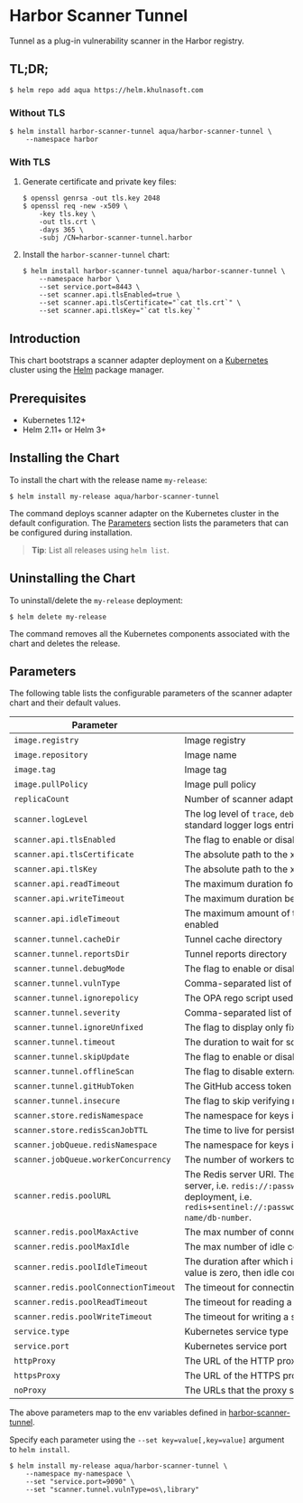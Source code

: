 # Harbor Scanner Tunnel

Tunnel as a plug-in vulnerability scanner in the Harbor registry.

## TL;DR;

```
$ helm repo add aqua https://helm.khulnasoft.com
```

### Without TLS

```
$ helm install harbor-scanner-tunnel aqua/harbor-scanner-tunnel \
    --namespace harbor
```

### With TLS

1. Generate certificate and private key files:
   ```
   $ openssl genrsa -out tls.key 2048
   $ openssl req -new -x509 \
       -key tls.key \
       -out tls.crt \
       -days 365 \
       -subj /CN=harbor-scanner-tunnel.harbor
   ```
2. Install the `harbor-scanner-tunnel` chart:
   ```
   $ helm install harbor-scanner-tunnel aqua/harbor-scanner-tunnel \
       --namespace harbor \
       --set service.port=8443 \
       --set scanner.api.tlsEnabled=true \
       --set scanner.api.tlsCertificate="`cat tls.crt`" \
       --set scanner.api.tlsKey="`cat tls.key`"
   ```

## Introduction

This chart bootstraps a scanner adapter deployment on a [Kubernetes](http://kubernetes.io) cluster using the
[Helm](https://helm.sh) package manager.

## Prerequisites

- Kubernetes 1.12+
- Helm 2.11+ or Helm 3+

## Installing the Chart

To install the chart with the release name `my-release`:

```
$ helm install my-release aqua/harbor-scanner-tunnel
```

The command deploys scanner adapter on the Kubernetes cluster in the default configuration. The [Parameters](#parameters)
section lists the parameters that can be configured during installation.

> **Tip**: List all releases using `helm list`.

## Uninstalling the Chart

To uninstall/delete the `my-release` deployment:

```
$ helm delete my-release
```

The command removes all the Kubernetes components associated with the chart and deletes the release.

## Parameters

The following table lists the configurable parameters of the scanner adapter chart and their default values.

| Parameter                             | Description                                                                                                                                                                                                                                                                        | Default                            |
|---------------------------------------|------------------------------------------------------------------------------------------------------------------------------------------------------------------------------------------------------------------------------------------------------------------------------------|------------------------------------|
| `image.registry`                      | Image registry                                                                                                                                                                                                                                                                     | `docker.io`                        |
| `image.repository`                    | Image name                                                                                                                                                                                                                                                                         | `khulnasoft/harbor-scanner-tunnel`     |
| `image.tag`                           | Image tag                                                                                                                                                                                                                                                                          | `{TAG_NAME}`                       |
| `image.pullPolicy`                    | Image pull policy                                                                                                                                                                                                                                                                  | `IfNotPresent`                     |
| `replicaCount`                        | Number of scanner adapter Pods to run                                                                                                                                                                                                                                              | `1`                                |
| `scanner.logLevel`                    | The log level of `trace`, `debug`, `info`, `warn`, `warning`, `error`, `fatal` or `panic`. The standard logger logs entries with that level or anything above it                                                                                                                   | `info`                             |
| `scanner.api.tlsEnabled`              | The flag to enable or disable TLS for HTTP                                                                                                                                                                                                                                         | `true`                             |
| `scanner.api.tlsCertificate`          | The absolute path to the x509 certificate file                                                                                                                                                                                                                                     |                                    |
| `scanner.api.tlsKey`                  | The absolute path to the x509 private key file                                                                                                                                                                                                                                     |                                    |
| `scanner.api.readTimeout`             | The maximum duration for reading the entire request, including the body                                                                                                                                                                                                            | `15s`                              |
| `scanner.api.writeTimeout`            | The maximum duration before timing out writes of the response                                                                                                                                                                                                                      | `15s`                              |
| `scanner.api.idleTimeout`             | The maximum amount of time to wait for the next request when keep-alives are enabled                                                                                                                                                                                               | `60s`                              |
| `scanner.tunnel.cacheDir`              | Tunnel cache directory                                                                                                                                                                                                                                                              | `/home/scanner/.cache/tunnel`       |
| `scanner.tunnel.reportsDir`            | Tunnel reports directory                                                                                                                                                                                                                                                            | `/home/scanner/.cache/reports`     |
| `scanner.tunnel.debugMode`             | The flag to enable or disable Tunnel debug mode                                                                                                                                                                                                                                     | `false`                            |
| `scanner.tunnel.vulnType`              | Comma-separated list of vulnerability types. Possible values are `os` and `library`.                                                                                                                                                                                               | `os,library`                       |
| `scanner.tunnel.ignorepolicy`          | The OPA rego script used by Tunnel to evaluate each vulnerability                                                                                                                                                                                                                   | `     `                            |
| `scanner.tunnel.severity`              | Comma-separated list of vulnerabilities severities to be displayed                                                                                                                                                                                                                 | `UNKNOWN,LOW,MEDIUM,HIGH,CRITICAL` |
| `scanner.tunnel.ignoreUnfixed`         | The flag to display only fixed vulnerabilities                                                                                                                                                                                                                                     | `false`                            |
| `scanner.tunnel.timeout`               | The duration to wait for scan completion                                                                                                                                                                                                                                           | `5m0s`                             |
| `scanner.tunnel.skipUpdate`            | The flag to enable or disable Tunnel DB downloads from GitHub                                                                                                                                                                                                                       | `false`                            |
| `scanner.tunnel.offlineScan`           | The flag to disable external API requests to identify dependencies                                                                                                                                                                                                                 | `false`                            |
| `scanner.tunnel.gitHubToken`           | The GitHub access token to download Tunnel DB                                                                                                                                                                                                                                       |                                    |
| `scanner.tunnel.insecure`              | The flag to skip verifying registry certificate                                                                                                                                                                                                                                    | `false`                            |
| `scanner.store.redisNamespace`        | The namespace for keys in the Redis store                                                                                                                                                                                                                                          | `harbor.scanner.tunnel:store`       |
| `scanner.store.redisScanJobTTL`       | The time to live for persisting scan jobs and associated scan reports                                                                                                                                                                                                              | `1h`                               |
| `scanner.jobQueue.redisNamespace`     | The namespace for keys in the scan jobs queue backed by Redis                                                                                                                                                                                                                      | `harbor.scanner.tunnel:job-queue`   |
| `scanner.jobQueue.workerConcurrency`  | The number of workers to spin-up for a jobs queue                                                                                                                                                                                                                                  | `1`                                |
| `scanner.redis.poolURL`               | The Redis server URI. The URI supports schemas to connect to a standalone Redis server, i.e. `redis://:password@standalone_host:port/db-number` and Redis Sentinel deployment, i.e. `redis+sentinel://:password@sentinel_host1:port1,sentinel_host2:port2/monitor-name/db-number`. |
| `scanner.redis.poolMaxActive`         | The max number of connections allocated by the Redis connection pool                                                                                                                                                                                                               | `5`                                |
| `scanner.redis.poolMaxIdle`           | The max number of idle connections in the Redis connection pool                                                                                                                                                                                                                    | `5`                                |
| `scanner.redis.poolIdleTimeout`       | The duration after which idle connections to the Redis server are closed. If the value is zero, then idle connections are not closed.                                                                                                                                              | `5m`                               |
| `scanner.redis.poolConnectionTimeout` | The timeout for connecting to the Redis server                                                                                                                                                                                                                                     | `1s`                               |
| `scanner.redis.poolReadTimeout`       | The timeout for reading a single Redis command reply                                                                                                                                                                                                                               | `1s`                               |
| `scanner.redis.poolWriteTimeout`      | The timeout for writing a single Redis command                                                                                                                                                                                                                                     | `1s`                               |
| `service.type`                        | Kubernetes service type                                                                                                                                                                                                                                                            | `ClusterIP`                        |
| `service.port`                        | Kubernetes service port                                                                                                                                                                                                                                                            | `8080`                             |
| `httpProxy`                           | The URL of the HTTP proxy server                                                                                                                                                                                                                                                   |                                    |
| `httpsProxy`                          | The URL of the HTTPS proxy server                                                                                                                                                                                                                                                  |                                    |
| `noProxy`                             | The URLs that the proxy settings do not apply to                                                                                                                                                                                                                                   |                                    |

The above parameters map to the env variables defined in [harbor-scanner-tunnel](https://github.com/khulnasoft-lab/harbor-scanner-tunnel#configuration).

Specify each parameter using the `--set key=value[,key=value]` argument to `helm install`.

```
$ helm install my-release aqua/harbor-scanner-tunnel \
    --namespace my-namespace \
    --set "service.port=9090" \
    --set "scanner.tunnel.vulnType=os\,library"
```
